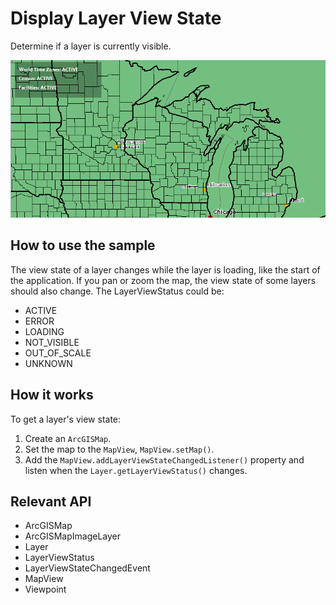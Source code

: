 # Display Layer View State

Determine if a layer is currently visible.

![](DisplayLayerViewState.png)

## How to use the sample

The view state of a layer changes while the layer is loading, like the start of the application. If you pan or zoom the map, the view state of some layers should also change.
  The LayerViewStatus could be:
  
  * ACTIVE
  * ERROR
  * LOADING
  * NOT_VISIBLE
  * OUT_OF_SCALE
  * UNKNOWN
  

## How it works

To get a layer's view state:


  1. Create an `ArcGISMap`.
  2. Set the map to the `MapView`, `MapView.setMap()`.
  3. Add the `MapView.addLayerViewStateChangedListener()` property and listen when the `Layer.getLayerViewStatus()` changes.


## Relevant API


  * ArcGISMap
  * ArcGISMapImageLayer
  * Layer
  * LayerViewStatus
  * LayerViewStateChangedEvent
  * MapView
  * Viewpoint

